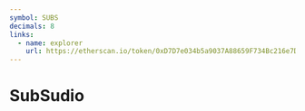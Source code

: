 ```yaml
---
symbol: SUBS
decimals: 8
links:
  - name: explorer
    url: https://etherscan.io/token/0xD7D7e034b5a9037A88659F734Bc216e7DF56e6FD
---
```


# SubSudio
